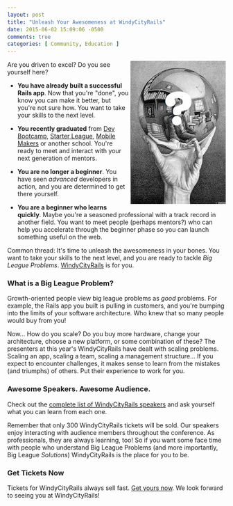 ```yaml
---
layout: post
title: "Unleash Your Awesomeness at WindyCityRails"
date: 2015-06-02 15:09:06 -0500
comments: true
categories: [ Community, Education ]
---
```

<img src="/images/sphere_question.jpg" alt="Do you see yourself?" align="right">

Are you driven to excel? Do you see yourself here?

* **You have already built a successful Rails app**. Now that you're "done", you know you can make it better, but you're not sure how. You want to take your skills to the next level.

* **You recently graduated** from [Dev Bootcamp](http://devbootcamp.com), [Starter League](http://thestarterleague.com), [Mobile Makers](http://www.mobilemakers.co/) or another school. You're ready to meet and interact with your next generation of mentors.

* **You are no longer a beginner**. You have seen _advanced_ developers in action, and you are determined to get there yourself.

<!--more-->

* **You are a beginner who learns quickly**. Maybe you're a seasoned professional with a track record in another field. You want to meet people (perhaps mentors?) who can help you accelerate through the beginner phase so you can launch something useful on the web.

Common thread: It's time to unleash the awesomeness in your bones. You want to take your skills to the next level, and you are ready to tackle _Big League Problems_. [WindyCityRails](http://windycityrails.org) is for you.

### What is a Big League Problem?

Growth-oriented people view big league problems as _good_ problems. For example, the Rails app you built is pulling in customers, and you're bumping into the limits of your software architecture. Who knew that so many people would buy from you! 

Now... How do you scale? Do you buy more hardware, change your architecture, choose a new platform, or some combination of these? The presenters at this year's WindyCityRails have dealt with scaling problems. Scaling an app, scaling a team, scaling a management structure... If you expect to encounter challenges, it makes sense to learn from the mistakes (and triumphs) of others. Put their experience to work for you.

### Awesome Speakers. Awesome Audience.

Check out the [complete list of WindyCityRails speakers](http://www.windycityrails.org/schedule/) and ask yourself what you can learn from each one.

Remember that only 300 WindyCityRails tickets will be sold. Our speakers enjoy interacting with audience members throughout the conference. As professionals, they are always learning, too! So if you want some face time with people who understand Big League Problems (and more importantly, Big League _Solutions_) WindyCityRails is the place for you to be.

### Get Tickets Now

Tickets for WindyCityRails always sell fast. [Get yours now](http://www.windycityrails.org/register/). We look forward to seeing you at WindyCityRails! 
